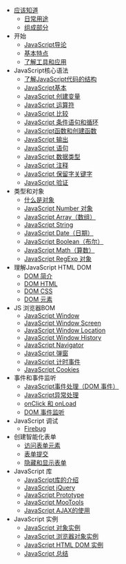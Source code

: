 
* [应该知道](README.md)
	* [日常用途](./01_daily_use.md)    
	* [组成部分](02_component.md)    
* 开始
	* [JavaScript导论](03_javascript_introduction.md)                   
	* [基本特点](04_basic_characteristics.md)         
	* [了解工具和应用](05_tools_applications.md)
* JavaScript核心语法
	* [了解JavaScript代码的结构](06_code_structure.md)
	* [JavaScript基本](07_basic.md)    
	* [JavaScript 创建变量](08_create_variable.md)    
	* [JavaScript 运算符](09_operator.md)  
	* [JavaScript 比较](10_comparison.md)       
	* [JavaScript 条件语句和循环](11_conditional_loops.md)
	* [JavaScript函数和创建函数](12_function.md)
	* [JavaScript 输出](13_output.md)
	* [JavaScript 语句](14_sentence.md)
	* [JavaScript 数据类型](15_data_type.md)
	* [JavaScript 注释](16_notes.md)
	* [JavaScript 保留字关键字](17_keyword.md)
	* [JavaScript 验证](18_verification.md)
* 类型和对象
	* [什么是对象](19_object.md)
	* [JavaScript Number 对象](20_number.md)
	* [JavaScript Array（数组）](21_array.md)
	* [JavaScript String](22_string.md)
	* [JavaScript Date（日期）](23_date.md)
	* [JavaScript Boolean（布尔）](24_boolean.md)
	* [JavaScript Math（算数）](25_math.md)
	* [JavaScript RegExp 对象](26_regExp.md)
* 理解JavaScript HTML DOM
	* [DOM 简介](27_introduction_dom.md)
	* [DOM HTML](28_dom_html.md)
	* [DOM CSS](29_dom_css.md)
	* [DOM 元素](30_dom_Element.md)
* JS 浏览器BOM
	* [JavaScript Window](31_javascript_window.md)
	* [JavaScript Window Screen](32_javascript_window_screen.md)
	* [JavaScript Window Location](33_javascript_window_location.md)
	* [JavaScript Window History](34_javascript_window_history.md)
	* [JavaScript Navigator](35_javascript_navigator.md)
	* [JavaScript 弹窗](36_javascript_popup)
	* [JavaScript 计时事件](37_javascript_timer.md)
	* [JavaScript Cookies](38_javascript_cookies.md)
* 事件和事件监听
	* [JavaScript事件处理（DOM 事件）](39_javascript_domEvent.md)
	* [JavaScript异常处理](40_javascript_exception.md)
	* [onClick 和 onLoad](41_onclick_onload.md)
	* [DOM 事件监听](42_dom_listener.md)
* JavaScript 调试
	* [Firebug](43_firebug.md)
* 创建智能化表单
	* [访问表单元素](44_form_elements.md)
	* [表单提交](45_form_commit.md)
	* [隐藏和显示表单](46_form_hide_show.md)
* JavaScript 库
	* [JavaScript库的介绍](47_library.md)
	* [JavaScript jQuery](48_javascript_jquery.md)
	* [JavaScript Prototype](49_javascript_prototype.md)
	* [JavaScript MooTools](50_javascript_mootools.md)
	* [JavaScript AJAX的使用](51_javascript_ajax.md)
* JavaScript 实例
	* [JavaScript 对象实例](52_javascript_instance_object.md)
	* [JavaScript 浏览器对象实例](53_javascript_windows.md)
	* [JavaScript HTML DOM 实例](54_javascript_dom.md)
	* [JavaScript 总结](55_javascript_summary.md)
